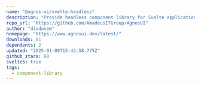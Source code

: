 ```yaml
---
name: "@agnos-ui/svelte-headless"
description: "Provide headless component library for Svelte applications."
repo_url: "https://github.com/AmadeusITGroup/AgnosUI"
author: "divdavem"
homepage: "https://www.agnosui.dev/latest/"
downloads: 81
dependents: 2
updated: "2025-01-09T15:43:58.775Z"
github_stars: 68
svelte5: true
tags: 
  - component-library
---
```

